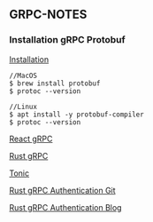 ## GRPC-NOTES
### Installation gRPC Protobuf
[Installation](https://grpc.io/docs/protoc-installation/#binary-install)
```vim
//MacOS
$ brew install protobuf
$ protoc --version 
```
```vim
//Linux
$ apt install -y protobuf-compiler
$ protoc --version 
```

[React gRPC](https://daily.dev/blog/build-a-chat-app-using-grpc-and-reactjs#userslist)

[Rust gRPC](https://konghq.com/blog/engineering/building-grpc-apis-with-rust)

[Tonic](https://github.com/pollyolly/tonic)

[Rust gRPC Authentication Git](https://github.com/anshulrgoyal/rust-grpc-demo)

[Rust gRPC Authentication Blog](https://dev.to/anshulgoyal15/a-beginners-guide-to-grpc-with-rust-3c7o)
